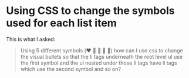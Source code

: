 # Using CSS to change the symbols used for each list item

This is what I asked: 

> Using 5 different symbols (❤️ 💛 💚 💙 💜) how can I use css to change the visual bullets so that the li tags underneath the root level ul use the first symbol and the ul nested under those li tags have li tags which use the second symbol and so on?